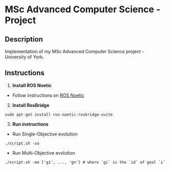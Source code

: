 # MSc Advanced Computer Science - Project

Description
---
Implementation of my MSc Advanced Computer Science project - University of York.

Instructions
---
1. **Install ROS Noetic**  
* Follow instructions on [ROS Noetic](https://www.google.comhttp://wiki.ros.org/noetic/Installation/Ubuntu)

2. **Install RosBridge**  
```
sudo apt-get install ros-noetic-rosbridge-suite
```

3. **Run instructions**  
* Run Single-Objective evolution
```
./script.sh -so
```
* Run Multi-Objective evolution
```
./script.sh -mo ['g1', ..., 'gn'] # where `gi` is the `id` of goal `i`
```
    
